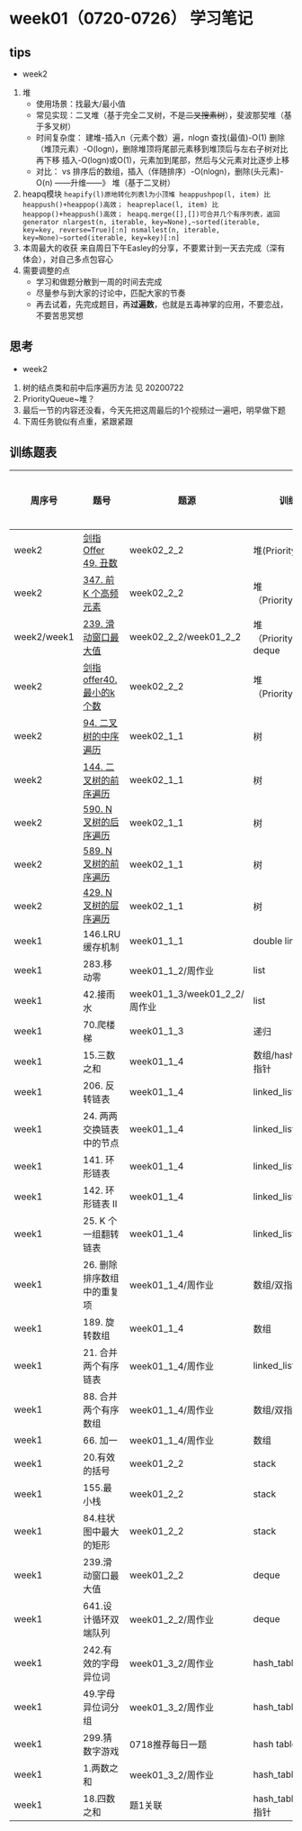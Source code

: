 # week01（0720-0726） 学习笔记
##  tips
- week2
1. 堆
	- 使用场景：找最大/最小值
	- 常见实现：二叉堆（基于完全二叉树，不是~~二叉搜素树~~），斐波那契堆（基于多叉树）
	- 时间复杂度：
建堆-插入n（元素个数）遍，nlogn
查找(最值)-O(1)
删除（堆顶元素）-O(logn)，删除堆顶将尾部元素移到堆顶后与左右子树对比再下移
插入-O(logn)或O(1)，元素加到尾部，然后与父元素对比逐步上移
	- 对比：
vs 排序后的数组，插入（伴随排序）-O(nlogn)，删除(头元素)-O(n) ——升维——》 堆（基于二叉树） 
2. heapq模块
``heapify(l)原地转化列表l为小顶堆
heappushpop(l, item) 比heappush()+heappop()高效；
heapreplace(l, item) 比heappop()+heappush()高效；
heapq.merge([],[])可合并几个有序列表，返回generator
nlargest(n, iterable, key=None),~sorted(iterable, key=key, reverse=True)[:n]
nsmallest(n, iterable, key=None)~sorted(iterable, key=key)[:n]
``
3. 本周最大的收获
来自周日下午Easley的分享，不要累计到一天去完成（深有体会），对自己多点包容心
4. 需要调整的点
    - 学习和做题分散到一周的时间去完成
    - 尽量参与到大家的讨论中，匹配大家的节奏
    - 再去试着，先完成题目，再**过遍数**，也就是五毒神掌的应用，不要恋战，不要苦思冥想

##  思考
- week2
1. 树的结点类和前中后序遍历方法
见 20200722
2. PriorityQueue~堆？
3. 最后一节的内容还没看，今天先把这周最后的1个视频过一遍吧，明早做下题
4. 下周任务貌似有点重，紧跟紧跟
## 训练题表

|周序号| 题号 |题源| 训练点 | 训练次数  |最近训练时间|
|---| --------   |------ | ----- | ----  |----|
|week2|[剑指 Offer 49. 丑数](https://leetcode-cn.com/problems/chou-shu-lcof/)|week02_2_2|堆(PriorityQueue)|1|0726|
|week2|[347. 前 K 个高频元素](https://leetcode-cn.com/problems/top-k-frequent-elements/)|week02_2_2|堆（PriorityQueue）|3|0725|
|week2/week1|[239. 滑动窗口最大值](https://leetcode-cn.com/problems/sliding-window-maximum/)|week02_2_2/week01_2_2|堆（PriorityQueue）, deque|2|0726|
|week2|[剑指offer40. 最小的k个数](https://leetcode-cn.com/problems/zui-xiao-de-kge-shu-lcof/)|week02_2_2|堆（PriorityQueue)|3|0725|
|week2|[94. 二叉树的中序遍历](https://leetcode-cn.com/problems/binary-tree-inorder-traversal/)|week02_1_1|树|2|0724|
|week2|[144. 二叉树的前序遍历](https://leetcode-cn.com/problems/binary-tree-preorder-traversal/)|week02_1_1|树|2|0724|
|week2|[590. N叉树的后序遍历](https://leetcode-cn.com/problems/n-ary-tree-postorder-traversal/)|week02_1_1|树|2|0724|
|week2|[589. N叉树的前序遍历](https://leetcode-cn.com/problems/n-ary-tree-preorder-traversal/description/)|week02_1_1|树|2|0724|
|week2|[429. N叉树的层序遍历](https://leetcode-cn.com/problems/n-ary-tree-level-order-traversal/)|week02_1_1|树|-|-|
|week1|146.LRU缓存机制|week01_1_1|double linked-list|-|-|
|week1|283.移动零|week01_1_2/周作业|list|1|0720|
|week1|42.接雨水|week01_1_3/week01_2_2/周作业|list|-|-|
|week1|70.爬楼梯|week01_1_3|递归|-|-|
|week1|15.三数之和|week01_1_4|数组/hash_table/双指针|-|-|
|week1|206. 反转链表|week01_1_4|linked_list|-|-|
|week1|24. 两两交换链表中的节点|week01_1_4|linked_list|-|-|
|week1|141. 环形链表|week01_1_4|linked_list|-|-|
|week1|142. 环形链表 II|week01_1_4|linked_list|-|-|
|week1|25. K 个一组翻转链表|week01_1_4|linked_list|-|-|
|week1|26. 删除排序数组中的重复项|week01_1_4/周作业|数组/双指针|||
|week1|189. 旋转数组|week01_1_4|数组|-|-|
|week1|21. 合并两个有序链表|week01_1_4/周作业|linked_list|-|-|
|week1|88. 合并两个有序数组|week01_1_4/周作业|数组/双指针|-|-|
|week1|66. 加一|week01_1_4/周作业|数组|-|-|
|week1|20.有效的括号|week01_2_2|stack||0719|
|week1|155.最小栈|week01_2_2|stack|-|-|
|week1|84.柱状图中最大的矩形|week01_2_2|stack|-|-|
|week1|239.滑动窗口最大值|week01_2_2|deque|||
|week1|641.设计循环双端队列|week01_2_2/周作业|deque|||
|week1| 242.有效的字母异位词|week01_3_2/周作业|hash_table|2|0718|
|week1| 49.字母异位词分组|week01_3_2/周作业 |hash_table|2|0718|
|week1| 299.猜数字游戏 |0718推荐每日一题|hash table|2|0718|
|week1| 1.两数之和|week01_3_2/周作业 | hash_table | 2 |0718|
|week1| 18.四数之和|题1关联 | hash_table/数组/双指针| - |-|

